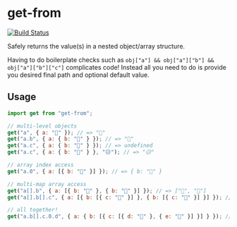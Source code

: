 # get-from

[![Build Status](https://travis-ci.org/eddmann/get-from.svg?branch=master)](https://travis-ci.org/eddmann/get-from)

Safely returns the value(s) in a nested object/array structure.

Having to do boilerplate checks such as `obj["a"] && obj["a"]["b"] && obj["a"]["b"]["c"]` complicates code!
Instead all you need to do is provide you desired final path and optional default value.

## Usage

```js
import get from "get-from";

// multi-level objects
get("a", { a: "🎉" }); // => "🎉"
get("a.b", { a: { b: "🎉" } }); // => "🎉"
get("a.c", { a: { b: "🎉" } }); // => undefined
get("a.c", { a: { b: "🎉" } }, "😥"); // => "😥"

// array index access
get("a.0", { a: [{ b: "🎉" }] }); // => { b: "🎉" }

// multi-map array access
get("a[].b", { a: [{ b: "🎉" }, { b: "🎂" }] }); // => ["🎉", "🎂"]
get("a[].b[].c", { a: [{ b: [{ c: "🎉" }] }, { b: [{ c: "🎂" }] }] }); // => [["🎉"], ["🎂"]]

// all together!
get("a.b[].c.0.d", { a: { b: [{ c: [{ d: "🎉" }, { e: "🎂" }] }] } }); // => ["🎉"]
```
